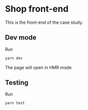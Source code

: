 # Shop front-end

This is the front-end of the case study.

## Dev mode

Run

```bash
yarn dev
```

The page will open in HMR mode

## Testing

Run

```bash
yarn test
```

